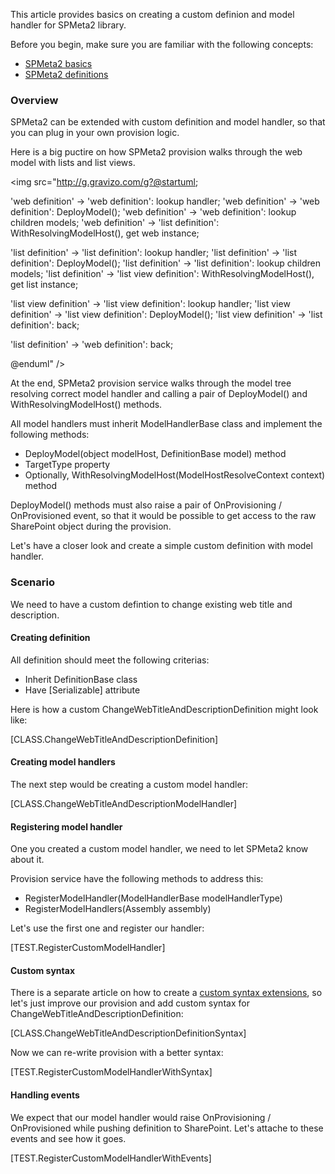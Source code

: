 ﻿---
Title: Custom definition
FileName: custom-definition.html
---

This article provides basics on creating a custom definion and model handler for SPMeta2 library.

Before you begin, make sure you are familiar with the following concepts:

* [SPMeta2 basics](http://docs.subpointsolutions.com/spmeta2/basics/)
* [SPMeta2 definitions](http://docs.subpointsolutions.com/spmeta2/definitions/)

### Overview
SPMeta2 can be extended with custom definition and model handler, so that you can plug in your own provision logic.

Here is a big puctire on how SPMeta2 provision walks through the web model with lists and list views.

<img src="http://g.gravizo.com/g?@startuml;

'web definition' -> 'web definition': lookup handler;
'web definition' -> 'web definition': DeployModel();
'web definition' -> 'web definition': lookup children models;
'web definition' -> 'list definition': WithResolvingModelHost(), get web instance;

'list definition' -> 'list definition': lookup handler;
'list definition' -> 'list definition': DeployModel();
'list definition' -> 'list definition': lookup children models;
'list definition' -> 'list view definition': WithResolvingModelHost(), get list instance;

'list view definition' -> 'list view definition': lookup handler;
'list view definition' -> 'list view definition': DeployModel();
'list view definition' -> 'list definition': back;

'list definition' -> 'web definition': back;
     
@enduml" />

At the end, SPMeta2 provision service walks through the model tree resolving correct model handler and calling a pair of DeployModel() and WithResolvingModelHost() methods.

All model handlers must inherit ModelHandlerBase class and implement the following methods:

* DeployModel(object modelHost, DefinitionBase model) method
* TargetType property
* Optionally, WithResolvingModelHost(ModelHostResolveContext context) method

DeployModel() methods must also raise a pair of OnProvisioning / OnProvisioned event, so that it would be possible to get access to the raw SharePoint object during the provision.

Let's have a closer look and create a simple custom definition with model handler.

### Scenario
We need to have a custom defintion to change existing web title and description.

#### Creating definition
All definition should meet the following criterias:

* Inherit DefinitionBase class
* Have [Serializable] attribute

Here is how a custom ChangeWebTitleAndDescriptionDefinition might look like:

[CLASS.ChangeWebTitleAndDescriptionDefinition]

#### Creating model handlers
The next step would be creating a custom model handler:

[CLASS.ChangeWebTitleAndDescriptionModelHandler]

#### Registering model handler
One you created a custom model handler, we need to let SPMeta2 know about it.

Provision service have the following methods to address this:

* RegisterModelHandler(ModelHandlerBase modelHandlerType)
* RegisterModelHandlers(Assembly assembly)

Let's use the first one and register our handler:

[TEST.RegisterCustomModelHandler]

#### Custom syntax
There is a separate article on how to create a [custom syntax extensions](http://docs.subpointsolutions.com/spmeta2/extensibility/writing-custom-syntax/), so let's just improve our provision and add custom syntax for ChangeWebTitleAndDescriptionDefinition:

[CLASS.ChangeWebTitleAndDescriptionDefinitionSyntax]

Now we can re-write provision with a better syntax:

[TEST.RegisterCustomModelHandlerWithSyntax]

#### Handling events
We expect that our model handler would raise OnProvisioning / OnProvisioned while pushing definition to SharePoint. Let's attache to these events and see how it goes.

[TEST.RegisterCustomModelHandlerWithEvents]